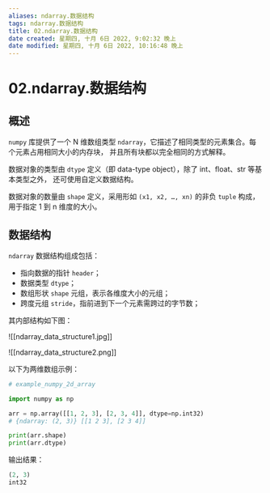 ```yaml
---
aliases: ndarray.数据结构
tags: ndarray.数据结构
title: 02.ndarray.数据结构
date created: 星期四, 十月 6日 2022, 9:02:32 晚上
date modified: 星期四, 十月 6日 2022, 10:16:48 晚上
---
```


# 02.ndarray.数据结构

## 概述

`numpy` 库提供了一个 N 维数组类型 `ndarray`，它描述了相同类型的元素集合。每个元素占用相同大小的内存块， 并且所有块都以完全相同的方式解释。

数据对象的类型由 `dtype` 定义（即 data-type object），除了 int、float、str 等基本类型之外， 还可使用自定义数据结构。

数据对象的数量由 `shape` 定义，采用形如 `(x1, x2, …, xn)` 的非负 `tuple` 构成，用于指定 1 到 n 维度的大小。

## 数据结构

`ndarray` 数据结构组成包括：

- 指向数据的指针 `header`；
- 数据类型 `dtype`；
- 数组形状 `shape` 元组，表示各维度大小的元组；
- 跨度元组 `stride`，指前进到下一个元素需跨过的字节数；

其内部结构如下图：

![[ndarray_data_structure1.jpg]]

![[ndarray_data_structure2.png]]

以下为两维数组示例：

```python
# example_numpy_2d_array

import numpy as np

arr = np.array([[1, 2, 3], [2, 3, 4]], dtype=np.int32)
# {ndarray: (2, 3)} [[1 2 3], [2 3 4]]

print(arr.shape)
print(arr.dtype)
```

输出结果：

```python
(2, 3)
int32
```

